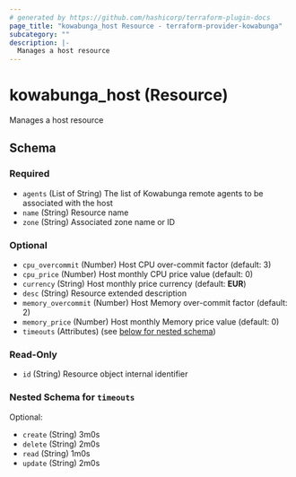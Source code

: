 ```yaml
---
# generated by https://github.com/hashicorp/terraform-plugin-docs
page_title: "kowabunga_host Resource - terraform-provider-kowabunga"
subcategory: ""
description: |-
  Manages a host resource
---
```


# kowabunga_host (Resource)

Manages a host resource



<!-- schema generated by tfplugindocs -->
## Schema

### Required

- `agents` (List of String) The list of Kowabunga remote agents to be associated with the host
- `name` (String) Resource name
- `zone` (String) Associated zone name or ID

### Optional

- `cpu_overcommit` (Number) Host CPU over-commit factor (default: 3)
- `cpu_price` (Number) Host monthly CPU price value (default: 0)
- `currency` (String) Host monthly price currency (default: **EUR**)
- `desc` (String) Resource extended description
- `memory_overcommit` (Number) Host Memory over-commit factor (default: 2)
- `memory_price` (Number) Host monthly Memory price value (default: 0)
- `timeouts` (Attributes) (see [below for nested schema](#nestedatt--timeouts))

### Read-Only

- `id` (String) Resource object internal identifier

<a id="nestedatt--timeouts"></a>
### Nested Schema for `timeouts`

Optional:

- `create` (String) 3m0s
- `delete` (String) 2m0s
- `read` (String) 1m0s
- `update` (String) 2m0s
